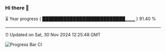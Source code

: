 ### Hi there 👋

⏳ Year progress { ███████████████████████████▁▁▁ } 91.40 %

---

⏰ Updated on Sat, 30 Nov 2024 12:25:48 GMT

![Progress Bar CI](https://github.com/liununu/liununu/workflows/Progress%20Bar%20CI/badge.svg)

